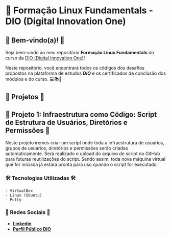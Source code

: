 # 🚀 Formação Linux Fundamentals - DIO (Digital Innovation One)

## 🎉 Bem-vindo(a)! 🎉

  Seja bem-vindo ao meu repositório **Formação Linux Fundamentals** do curso da [DIO (Digital Innovation One)](https://www.dio.me)!

  Neste repositório, você encontrará todos os códigos dos desafios propostos na plataforma de estudos **_DIO_** e os certificados de conclusão dos módulos e do curso. 💻📚📜


## 📂 Projetos 📂

## 📝 Projeto 1: Infraestrutura como Código: Script de Estrutura de Usuários, Diretórios e Permissões 📝
  Neste projeto iremos criar um script onde toda a infraestrutura de usuários, grupos de usuários, diretórios e permissões serão criadas automaticamente. Será realizado o upload do arquivo de script no GitHub para futuras reutilizações do script. Sendo assim, toda nova máquina virtual que for iniciada já estará pronta para uso quando o script for executado.

### 🛠️ Tecnologias Utilizadas 🛠️
    - VirtualBox
    - Linux (Ubuntu)
    - Putty


### 📧 Redes Sociais 📧

- **[Linkedin](https://www.linkedin.com/in/adslustosa/)**
- **[Perfil Público DIO](https://www.dio.me/users/asdlustosa)**

